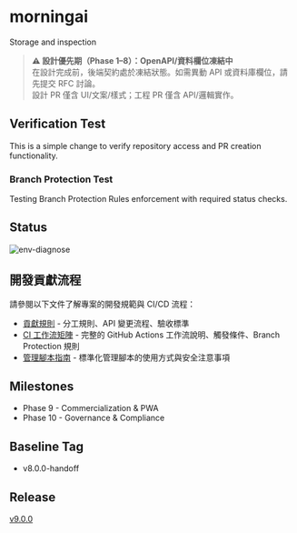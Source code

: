 # morningai
Storage and inspection

> **⚠️ 設計優先期（Phase 1–8）：OpenAPI/資料欄位凍結中**  
> 在設計完成前，後端契約處於凍結狀態。如需異動 API 或資料庫欄位，請先提交 RFC 討論。  
> 設計 PR 僅含 UI/文案/樣式；工程 PR 僅含 API/邏輯實作。

## Verification Test
This is a simple change to verify repository access and PR creation functionality.

### Branch Protection Test
Testing Branch Protection Rules enforcement with required status checks.

## Status
![env-diagnose](https://github.com/RC918/morningai/actions/workflows/env-diagnose.yml/badge.svg)

## 開發貢獻流程

請參閱以下文件了解專案的開發規範與 CI/CD 流程：
- [貢獻規則](docs/CONTRIBUTING.md) - 分工規則、API 變更流程、驗收標準
- [CI 工作流矩陣](docs/ci_matrix.md) - 完整的 GitHub Actions 工作流說明、觸發條件、Branch Protection 規則
- [管理腳本指南](docs/scripts_overview.md) - 標準化管理腳本的使用方式與安全注意事項

## Milestones
- Phase 9 - Commercialization & PWA
- Phase 10 - Governance & Compliance

## Baseline Tag
- v8.0.0-handoff


## Release
[v9.0.0](https://github.com/RC918/morningai/releases/tag/v9.0.0)

